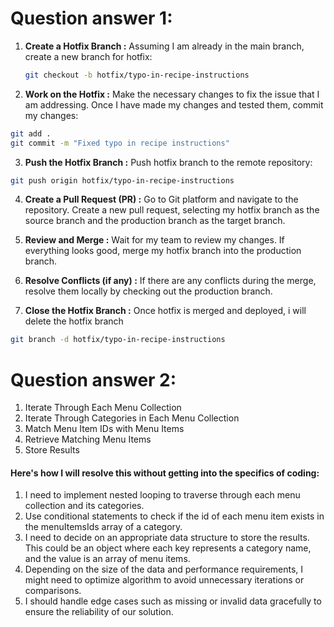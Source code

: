 # Question answer 1:

1. **Create a Hotfix Branch :** Assuming I am already in the main branch, create a new branch for hotfix:
   ```bash
   git checkout -b hotfix/typo-in-recipe-instructions
   ```
2. **Work on the Hotfix :** Make the necessary changes to fix the issue that I am addressing. Once I have made my changes and tested them, commit my changes:

```bash
git add .
git commit -m "Fixed typo in recipe instructions"
```

3. **Push the Hotfix Branch :** Push hotfix branch to the remote repository:

```bash
git push origin hotfix/typo-in-recipe-instructions
```

4. **Create a Pull Request (PR) :** Go to Git platform and navigate to the repository. Create a new pull request, selecting my hotfix branch as the source branch and the production branch as the target branch.

5. **Review and Merge :** Wait for my team to review my changes. If everything looks good, merge my hotfix branch into the production branch.

6. **Resolve Conflicts (if any) :** If there are any conflicts during the merge, resolve them locally by checking out the production branch.

7. **Close the Hotfix Branch :** Once hotfix is merged and deployed, i will delete the hotfix branch

```bash
git branch -d hotfix/typo-in-recipe-instructions
```

# Question answer 2:

1. Iterate Through Each Menu Collection
2. Iterate Through Categories in Each Menu Collection
3. Match Menu Item IDs with Menu Items
4. Retrieve Matching Menu Items
5. Store Results

#### Here's how I will resolve this without getting into the specifics of coding:

1. I need to implement nested looping to traverse through each menu collection and its categories.
2. Use conditional statements to check if the id of each menu item exists in the menuItemsIds array of a category.
3. I need to decide on an appropriate data structure to store the results. This could be an object where each key represents a category name, and the value is an array of menu items.
4. Depending on the size of the data and performance requirements, I might need to optimize algorithm to avoid unnecessary iterations or comparisons.
5. I should handle edge cases such as missing or invalid data gracefully to ensure the reliability of our solution.
